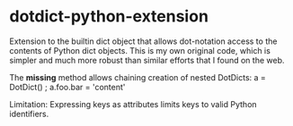 dotdict-python-extension
========================

Extension to the builtin dict object that allows dot-notation access
to the contents of Python dict objects.  This is my own original code,
which is simpler and much more robust than similar efforts that I found
on the web.

The __missing__ method allows chaining creation of nested DotDicts:
a = DotDict() ; a.foo.bar = 'content'

Limitation: Expressing keys as attributes limits keys to valid Python
identifiers.
